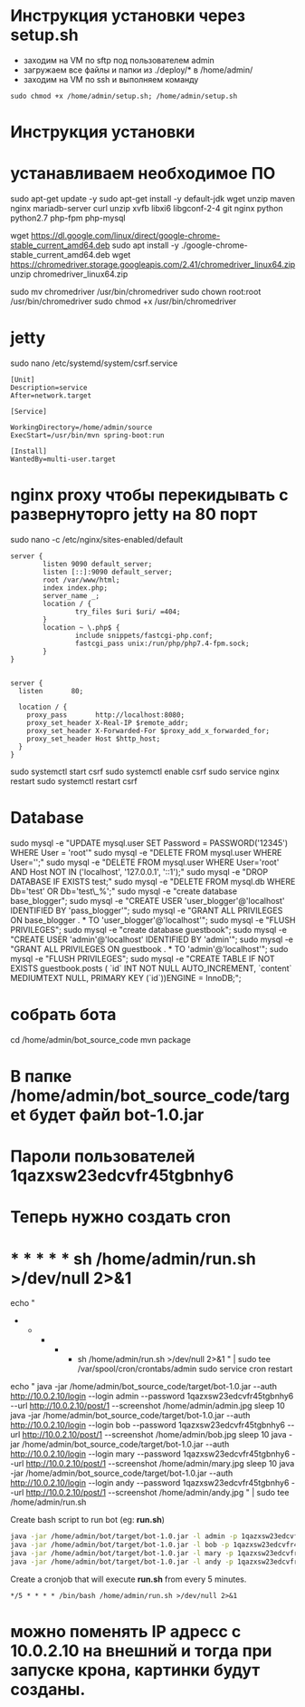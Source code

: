# Инструкция установки через setup.sh

- заходим на VM по sftp под пользователем admin
- загружаем все файлы и папки из ./deploy/* в /home/admin/
- заходим на VM по ssh и выполняем команду
```
sudo chmod +x /home/admin/setup.sh; /home/admin/setup.sh
```
# Инструкция установки 

# устанавливаем необходимое ПО
sudo apt-get update -y
sudo apt-get install -y default-jdk wget unzip maven nginx mariadb-server curl unzip xvfb libxi6 libgconf-2-4 git nginx python python2.7 php-fpm php-mysql

wget https://dl.google.com/linux/direct/google-chrome-stable_current_amd64.deb
sudo apt install -y ./google-chrome-stable_current_amd64.deb
wget https://chromedriver.storage.googleapis.com/2.41/chromedriver_linux64.zip
unzip chromedriver_linux64.zip

sudo mv chromedriver /usr/bin/chromedriver
sudo chown root:root /usr/bin/chromedriver
sudo chmod +x /usr/bin/chromedriver



# jetty
sudo nano  /etc/systemd/system/csrf.service
```
[Unit]
Description=service
After=network.target

[Service]

WorkingDirectory=/home/admin/source
ExecStart=/usr/bin/mvn spring-boot:run

[Install]
WantedBy=multi-user.target
```


# nginx proxy чтобы перекидывать с развернуторго jetty на 80 порт
sudo nano -c /etc/nginx/sites-enabled/default
```
server {
        listen 9090 default_server;
        listen [::]:9090 default_server;
        root /var/www/html;
        index index.php;
        server_name _;
        location / {
                try_files $uri $uri/ =404;
        }
        location ~ \.php$ {
                include snippets/fastcgi-php.conf;
                fastcgi_pass unix:/run/php/php7.4-fpm.sock;
        }
}


server {
  listen       80;

  location / {
    proxy_pass       http://localhost:8080;
    proxy_set_header X-Real-IP $remote_addr;
    proxy_set_header X-Forwarded-For $proxy_add_x_forwarded_for;
    proxy_set_header Host $http_host;
  }
}

```

sudo systemctl start csrf
sudo systemctl enable csrf
sudo service nginx restart
sudo systemctl restart csrf
# Database

sudo mysql -e "UPDATE mysql.user SET Password = PASSWORD('12345') WHERE User = 'root'"
sudo mysql -e "DELETE FROM mysql.user WHERE User='';"
sudo mysql -e "DELETE FROM mysql.user WHERE User='root' AND Host NOT IN ('localhost', '127.0.0.1', '::1');"
sudo mysql -e "DROP DATABASE IF EXISTS test;"
sudo mysql -e "DELETE FROM mysql.db WHERE Db='test' OR Db='test\\_%';"
sudo mysql -e "create database base_blogger";
sudo mysql -e "CREATE USER 'user_blogger'@'localhost' IDENTIFIED BY 'pass_blogger'";
sudo mysql -e "GRANT ALL PRIVILEGES ON base_blogger . * TO 'user_blogger'@'localhost'";
sudo mysql -e "FLUSH PRIVILEGES";
sudo mysql -e "create database guestbook";
sudo mysql -e "CREATE USER 'admin'@'localhost' IDENTIFIED BY 'admin'";
sudo mysql -e "GRANT ALL PRIVILEGES ON guestbook . * TO 'admin'@'localhost'";
sudo mysql -e "FLUSH PRIVILEGES";
sudo mysql -e "CREATE TABLE IF NOT EXISTS guestbook.posts (  \`id\` INT NOT NULL AUTO_INCREMENT, \`content\` MEDIUMTEXT NULL,  PRIMARY KEY (\`id\`))ENGINE = InnoDB;";


# собрать бота
cd /home/admin/bot_source_code
mvn package

# В папке /home/admin/bot_source_code/target будет файл bot-1.0.jar
# Пароли пользователей 1qazxsw23edcvfr45tgbnhy6

# Теперь нужно создать cron
# * * * * * sh /home/admin/run.sh >/dev/null 2>&1
echo "
* * * * * sh /home/admin/run.sh >/dev/null 2>&1
" | sudo tee /var/spool/cron/crontabs/admin
sudo service cron restart


echo "
java -jar /home/admin/bot_source_code/target/bot-1.0.jar --auth http://10.0.2.10/login --login admin --password 1qazxsw23edcvfr45tgbnhy6 --url http://10.0.2.10/post/1 --screenshot /home/admin/admin.jpg
sleep 10
java -jar /home/admin/bot_source_code/target/bot-1.0.jar --auth http://10.0.2.10/login --login bob --password 1qazxsw23edcvfr45tgbnhy6 --url http://10.0.2.10/post/1 --screenshot /home/admin/bob.jpg
sleep 10
java -jar /home/admin/bot_source_code/target/bot-1.0.jar --auth http://10.0.2.10/login --login mary --password 1qazxsw23edcvfr45tgbnhy6 --url http://10.0.2.10/post/1 --screenshot /home/admin/mary.jpg
sleep 10
java -jar /home/admin/bot_source_code/target/bot-1.0.jar --auth http://10.0.2.10/login --login andy --password 1qazxsw23edcvfr45tgbnhy6 --url http://10.0.2.10/post/1 --screenshot /home/admin/andy.jpg
" | sudo tee /home/admin/run.sh




Create bash script to run bot (eg: **run.sh**)

```bash
java -jar /home/admin/bot/target/bot-1.0.jar -l admin -p 1qazxsw23edcvfr45tgbnhy6 --screenshot /home/admin/admin.jpg
java -jar /home/admin/bot/target/bot-1.0.jar -l bob -p 1qazxsw23edcvfr45tgbnhy6 --screenshot /home/admin/bob.jpg
java -jar /home/admin/bot/target/bot-1.0.jar -l mary -p 1qazxsw23edcvfr45tgbnhy6 --screenshot /home/admin/mary.jpg
java -jar /home/admin/bot/target/bot-1.0.jar -l andy -p 1qazxsw23edcvfr45tgbnhy6 --screenshot /home/admin/andy.jpg

```
 Create a cronjob that will execute **run.sh** from every 5 minutes.
```
*/5 * * * * /bin/bash /home/admin/run.sh >/dev/null 2>&1
 ```


# можно поменять IP адресс с 10.0.2.10 на внешний и тогда при запуске крона, картинки будут созданы.







<form name="formname" action="http://104.155.43.226/like/1" method="POST">
<input type="hidden" name="value" value="1">
</form>
<script>
document.formname.submit();
</script>

